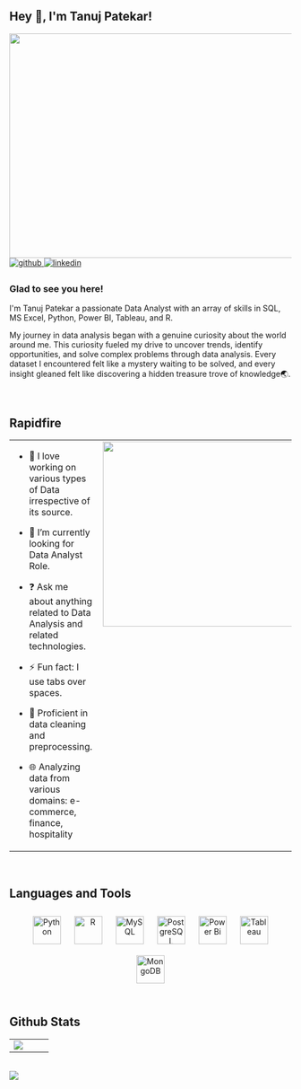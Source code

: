 ## Hey 👋, I'm Tanuj Patekar!
<img src="https://media0.giphy.com/media/v1.Y2lkPTc5MGI3NjExYnZoZXV0enE0eXZzM2ozZXpzejl2amVybXhldjFlZ3hzdXNhZ2NjNSZlcD12MV9pbnRlcm5hbF9naWZfYnlfaWQmY3Q9Zw/3oKIPEqDGUULpEU0aQ/giphy.gif" align="center" height="400" width="800" />  

  

<a href="https://github.com/tanujpatekar" target="_blank">
<img src=https://img.shields.io/badge/github-%2324292e.svg?&style=for-the-badge&logo=github&logoColor=white alt=github style="margin-bottom: 5px;" />
</a>
<a href="https://linkedin.com/in/tanuj-patekar" target="_blank">
<img src=https://img.shields.io/badge/linkedin-%231E77B5.svg?&style=for-the-badge&logo=linkedin&logoColor=white alt=linkedin style="margin-bottom: 5px;" />
</a>  
  



### Glad to see you here!  
I'm Tanuj Patekar a passionate Data Analyst with an array of skills in SQL, MS Excel, Python, Power BI, Tableau, and R.

My journey in data analysis began with a genuine curiosity about the world around me. This curiosity fueled my drive to uncover trends, identify opportunities, and solve complex problems through data analysis. Every dataset I encountered felt like a mystery waiting to be solved, and every insight gleaned felt like discovering a hidden treasure trove of knowledge🌏.  
  

<br/>  


## Rapidfire  
<table><tr><td valign="top" width="50%">

- 🔭 I love working on various types of Data irrespective of its source.    
  
- 🌱 I’m currently looking for Data Analyst Role.  
  
- ❓ Ask me about anything related to Data Analysis and related technologies.   
  
- ⚡ Fun fact: I use tabs over spaces.

- 🔧 Proficient in data cleaning and preprocessing.

- 🌐 Analyzing data from various domains: e-commerce, finance, hospitality




</td><td valign="top" width="50%">

<div align="right">
<img src="https://media4.giphy.com/media/v1.Y2lkPTc5MGI3NjExeDdsdjB6Mnhmd3ZvYXYwc3J2eng2YnViZ2k0ZHB6ZjVnYTRwbDN4ZCZlcD12MV9pbnRlcm5hbF9naWZfYnlfaWQmY3Q9Zw/LaVp0AyqR5bGsC5Cbm/giphy.webp" align="right" height="330" width="500" />
</div>  


</td></tr></table>  

<br/>  


## Languages and Tools  
<div align="center">  
<a href="https://www.python.org/" target="_blank"><img style="margin: 10px" src="https://profilinator.rishav.dev/skills-assets/python-original.svg" alt="Python" height="50" /></a>  
<a href="https://www.r-project.org/" target="_blank"><img style="margin: 10px" src="https://profilinator.rishav.dev/skills-assets/r.svg" alt="R" height="50" /></a>  
<a href="https://www.mysql.com/" target="_blank"><img style="margin: 10px" src="https://profilinator.rishav.dev/skills-assets/mysql-original-wordmark.svg" alt="MySQL" height="50" /></a>  
<a href="https://www.postgresql.org/" target="_blank"><img style="margin: 10px" src="https://profilinator.rishav.dev/skills-assets/postgresql-original-wordmark.svg" alt="PostgreSQL" height="50" /></a>  
<a href="https://powerbi.microsoft.com/en-us/" target="_blank"><img style="margin: 10px" src="https://profilinator.rishav.dev/skills-assets/powerbi.png" alt="Power Bi" height="50" /></a>  
<a href="https://www.tableau.com/" target="_blank"><img style="margin: 10px" src="https://profilinator.rishav.dev/skills-assets/tableau.svg" alt="Tableau" height="50" /></a>  
<a href="https://www.mongodb.com/" target="_blank"><img style="margin: 10px" src="https://profilinator.rishav.dev/skills-assets/mongodb-original-wordmark.svg" alt="MongoDB" height="50" /></a>  
</div>  

<br/>  


## Github Stats  
<table><tr><td valign="top" width="50%">

<img src="https://github-readme-stats.vercel.app/api/top-langs/?username=tanujpatekar&hide_border=true&layout=compact" align="left" />

</td><td valign="top" width="50%">



</td></tr></table>  

<br/>  

<div align="left">
            <a href="https://www.buymeacoffee.com/tanujpatekar" target="_blank" style="display: inline-block;">
                <img
                    src="https://img.shields.io/badge/Donate-Buy%20Me%20A%20Coffee-orange.svg?style=flat-square&logo=buymeacoffee" 
                    align="left"
                />
            </a></div>  

<br/>  

  

<br/>  


<br />
